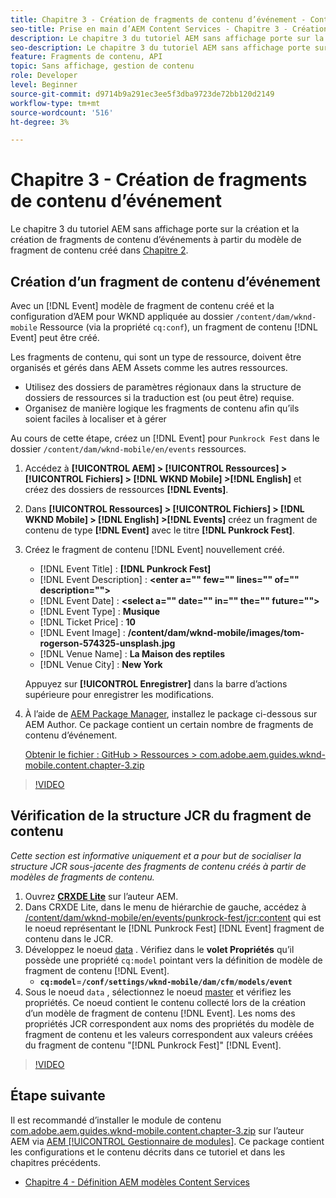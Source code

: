 ```yaml
---
title: Chapitre 3 - Création de fragments de contenu d’événement - Content Services
seo-title: Prise en main d’AEM Content Services - Chapitre 3 - Création de fragments de contenu d’événement
description: Le chapitre 3 du tutoriel AEM sans affichage porte sur la création et la création de fragments de contenu d’événement à partir du modèle de fragment de contenu créé dans le chapitre 2.
seo-description: Le chapitre 3 du tutoriel AEM sans affichage porte sur la création et la création de fragments de contenu d’événement à partir du modèle de fragment de contenu créé dans le chapitre 2.
feature: Fragments de contenu, API
topic: Sans affichage, gestion de contenu
role: Developer
level: Beginner
source-git-commit: d9714b9a291ec3ee5f3dba9723de72bb120d2149
workflow-type: tm+mt
source-wordcount: '516'
ht-degree: 3%

---
```



# Chapitre 3 - Création de fragments de contenu d’événement

Le chapitre 3 du tutoriel AEM sans affichage porte sur la création et la création de fragments de contenu d’événements à partir du modèle de fragment de contenu créé dans [Chapitre 2](./chapter-2.md).

## Création d’un fragment de contenu d’événement

Avec un [!DNL Event] modèle de fragment de contenu créé et la configuration d’AEM pour WKND appliquée au dossier `/content/dam/wknd-mobile` Ressource (via la propriété `cq:conf`), un fragment de contenu [!DNL Event] peut être créé.

Les fragments de contenu, qui sont un type de ressource, doivent être organisés et gérés dans AEM Assets comme les autres ressources.

* Utilisez des dossiers de paramètres régionaux dans la structure de dossiers de ressources si la traduction est (ou peut être) requise.
* Organisez de manière logique les fragments de contenu afin qu’ils soient faciles à localiser et à gérer

Au cours de cette étape, créez un [!DNL Event] pour `Punkrock Fest` dans le dossier `/content/dam/wknd-mobile/en/events` ressources.

1. Accédez à **[!UICONTROL AEM] > [!UICONTROL Ressources] > [!UICONTROL Fichiers] > [!DNL WKND Mobile] >[!DNL English]** et créez des dossiers de ressources **[!DNL Events]**.
1. Dans **[!UICONTROL Ressources] > [!UICONTROL Fichiers] > [!DNL WKND Mobile] > [!DNL English] >[!DNL Events]** créez un fragment de contenu de type **[!DNL Event]** avec le titre **[!DNL Punkrock Fest]**.
1. Créez le fragment de contenu [!DNL Event] nouvellement créé.

   * [!DNL Event Title] : **[!DNL Punkrock Fest]**
   * [!DNL Event Description] :  **&lt;enter a=&quot;&quot; few=&quot;&quot; lines=&quot;&quot; of=&quot;&quot; description=&quot;&quot;>**
   * [!DNL Event Date] :  **&lt;select a=&quot;&quot; date=&quot;&quot; in=&quot;&quot; the=&quot;&quot; future=&quot;&quot;>**
   * [!DNL Event Type] :  **Musique**
   * [!DNL Ticket Price] :  **10**
   * [!DNL Event Image] :  **/content/dam/wknd-mobile/images/tom-rogerson-574325-unsplash.jpg**
   * [!DNL Venue Name] :  **La Maison des reptiles**
   * [!DNL Venue City] : **New York**

   Appuyez sur **[!UICONTROL Enregistrer]** dans la barre d’actions supérieure pour enregistrer les modifications.

1. À l’aide de [AEM Package Manager](http://localhost:4502/crx/packmgr/index.jsp), installez le package ci-dessous sur AEM Author. Ce package contient un certain nombre de fragments de contenu d’événement.

   [Obtenir le fichier : GitHub > Ressources > com.adobe.aem.guides.wknd-mobile.content.chapter-3.zip](https://github.com/adobe/aem-guides-wknd-mobile/releases/latest)

>[!VIDEO](https://video.tv.adobe.com/v/28338/?quality=12&learn=on)

## Vérification de la structure JCR du fragment de contenu

*Cette section est informative uniquement et a pour but de socialiser la structure JCR sous-jacente des fragments de contenu créés à partir de modèles de fragments de contenu.*

1. Ouvrez **[CRXDE Lite](http://localhost:4502/crx/de/index.jsp)** sur l’auteur AEM.
1. Dans CRXDE Lite, dans le menu de hiérarchie de gauche, accédez à [/content/dam/wknd-mobile/en/events/punkrock-fest/jcr:content](http://localhost:4502/crx/de/index.jsp#/content/dam/wknd-mobile/en/events/punkrock-fest/jcr:content) qui est le noeud représentant le [!DNL Punkrock Fest] [!DNL Event] fragment de contenu dans le JCR.
1. Développez le noeud [data](http://localhost:4502/crx/de/index.jsp#/content/dam/wknd-mobile/en/events/punkrock-fest/jcr:content/data/master) .
Vérifiez dans le **volet Propriétés** qu’il possède une propriété `cq:model` pointant vers la définition de modèle de fragment de contenu [!DNL Event].
   * **`cq:model`**=**`/conf/settings/wknd-mobile/dam/cfm/models/event`**
1. Sous le noeud `data` , sélectionnez le noeud [master](http://localhost:4502/crx/de/index.jsp#/content/dam/wknd-mobile/en/events/punkrock-fest/jcr:content/data/master) et vérifiez les propriétés. Ce noeud contient le contenu collecté lors de la création d’un modèle de fragment de contenu [!DNL Event]. Les noms des propriétés JCR correspondent aux noms des propriétés du modèle de fragment de contenu et les valeurs correspondent aux valeurs créées du fragment de contenu &quot;[!DNL Punkrock Fest]&quot; [!DNL Event].

>[!VIDEO](https://video.tv.adobe.com/v/28356/?quality=12&learn=on)

## Étape suivante

Il est recommandé d’installer le module de contenu [com.adobe.aem.guides.wknd-mobile.content.chapter-3.zip](https://github.com/adobe/aem-guides-wknd-mobile/releases/latest) sur l’auteur AEM via [AEM [!UICONTROL Gestionnaire de modules]](http://localhost:4502/crx/packmgr/index.jsp). Ce package contient les configurations et le contenu décrits dans ce tutoriel et dans les chapitres précédents.

* [Chapitre 4 - Définition AEM modèles Content Services](./chapter-4.md)
